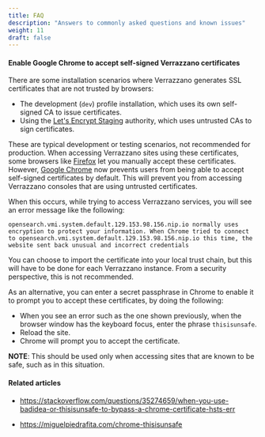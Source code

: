 ```yaml
---
title: FAQ
description: "Answers to commonly asked questions and known issues"
weight: 11
draft: false
---
```



#### Enable Google Chrome to accept self-signed Verrazzano certificates

There are some installation scenarios where Verrazzano generates SSL certificates that are not trusted by browsers:

* The development (`dev`) profile installation, which uses its own self-signed CA to issue certificates.
* Using the [Let's Encrypt Staging](https://letsencrypt.org/docs/staging-environment) authority, which uses untrusted CAs to sign certificates.

These are typical development or testing scenarios, not recommended for production.  When accessing Verrazzano sites
using these certificates, some browsers like [Firefox](https://www.mozilla.org/en-US/firefox/new/) let you manually
accept these certificates.  However, [Google Chrome](https://www.google.com/chrome) now prevents users from being able to accept
self-signed certificates by default. This will prevent you from accessing Verrazzano consoles that are using untrusted
certificates.

When this occurs, while trying to access Verrazzano services, you will see an error message like the following:

```
opensearch.vmi.system.default.129.153.98.156.nip.io normally uses encryption to protect your information. When Chrome tried to connect to opensearch.vmi.system.default.129.153.98.156.nip.io this time, the website sent back unusual and incorrect credentials
```

You can choose to import the certificate into your local trust chain, but this will have to be done for each Verrazzano
instance. From a security perspective, this is not recommended.

As an alternative, you can enter a secret passphrase in Chrome to enable it to prompt you to accept these certificates, by doing the following:

* When you see an error such as the one shown previously, when the browser window has the keyboard focus, enter the phrase `thisisunsafe`.
* Reload the site.
* Chrome will prompt you to accept the certificate.

**NOTE**: This should be used only when accessing sites that are known to be safe, such as in this situation.

#### Related articles

- https://stackoverflow.com/questions/35274659/when-you-use-badidea-or-thisisunsafe-to-bypass-a-chrome-certificate-hsts-err

- https://miguelpiedrafita.com/chrome-thisisunsafe
